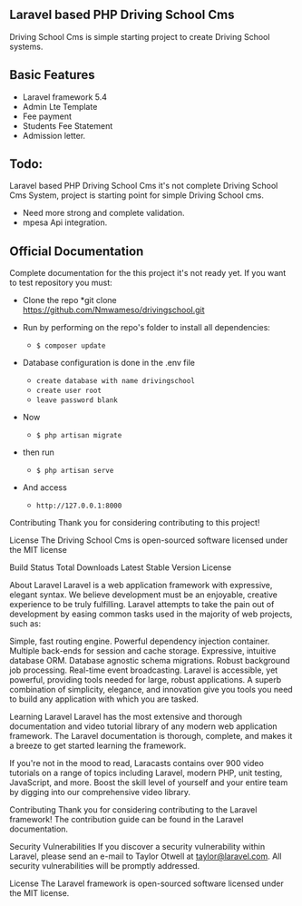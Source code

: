 ## Laravel based PHP Driving School Cms

Driving School Cms is simple starting project to create Driving School systems.

## Basic Features

- Laravel framework 5.4
- Admin Lte Template
- Fee payment 
- Students Fee Statement
- Admission letter. 


##  Todo:
Laravel based PHP Driving School Cms it's not complete Driving School Cms System,
project is starting point for simple Driving School cms.

- Need more strong and complete validation.
- mpesa Api integration.


## Official Documentation

Complete documentation for the this project it's not ready yet.
If you want to test repository you must:
* Clone the repo
*git clone https://github.com/Nmwameso/drivingschool.git

* Run by performing on the repo's folder to install all dependencies:
  * `$ composer update`
* Database configuration is done in the .env file
  * `create database with name drivingschool`
  * `create user root`
  * `leave password blank`
* Now
  * `$ php artisan migrate`
* then run
  * `$ php artisan serve`  
* And access
  * `http://127.0.0.1:8000`

Contributing
Thank you for considering contributing to this project!

License
The Driving School Cms is open-sourced software licensed under the MIT license



Build Status Total Downloads Latest Stable Version License

About Laravel
Laravel is a web application framework with expressive, elegant syntax. We believe development must be an enjoyable, creative experience to be truly fulfilling. Laravel attempts to take the pain out of development by easing common tasks used in the majority of web projects, such as:

Simple, fast routing engine.
Powerful dependency injection container.
Multiple back-ends for session and cache storage.
Expressive, intuitive database ORM.
Database agnostic schema migrations.
Robust background job processing.
Real-time event broadcasting.
Laravel is accessible, yet powerful, providing tools needed for large, robust applications. A superb combination of simplicity, elegance, and innovation give you tools you need to build any application with which you are tasked.

Learning Laravel
Laravel has the most extensive and thorough documentation and video tutorial library of any modern web application framework. The Laravel documentation is thorough, complete, and makes it a breeze to get started learning the framework.

If you're not in the mood to read, Laracasts contains over 900 video tutorials on a range of topics including Laravel, modern PHP, unit testing, JavaScript, and more. Boost the skill level of yourself and your entire team by digging into our comprehensive video library.

Contributing
Thank you for considering contributing to the Laravel framework! The contribution guide can be found in the Laravel documentation.

Security Vulnerabilities
If you discover a security vulnerability within Laravel, please send an e-mail to Taylor Otwell at taylor@laravel.com. All security vulnerabilities will be promptly addressed.

License
The Laravel framework is open-sourced software licensed under the MIT license.
